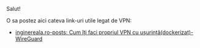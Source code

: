 Salut!

O sa postez aici cateva link-uri utile legat de VPN:

 - [inginereala.ro-posts: Cum îți faci propriul VPN cu ușurință(dockerizat)-WireGuard](https://inginereala.ro/posts/cum-sa-iti-faci-propriul-vpn/)
